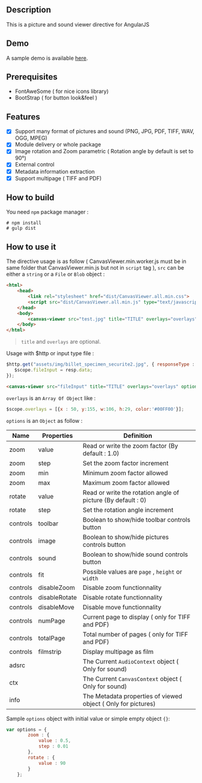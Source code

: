 ## Description

This is a picture and sound viewer directive for AngularJS

## Demo

A sample demo is available [here](http://fcrohas.github.io/angular-canvas-viewer).

## Prerequisites

* FontAweSome ( for nice icons library)
* BootStrap ( for button look&feel )

## Features

- [x]	Support many format of pictures and sound (PNG, JPG, PDF, TIFF, WAV, OGG, MPEG)
- [x]	Module delivery or whole package
- [x]	Image rotation and Zoom parametric ( Rotation angle by default is set to 90°)
- [x]	External control
- [x]	Metadata information extraction
- [x]	Support multipage ( TIFF and PDF)

## How to build

You need  `npm` package manager :

    # npm install
    # gulp dist

## How to use it

 The directive usage is as follow ( CanvasViewer.min.worker.js must be in same folder that CanvasViewer.min.js but not in `script` tag ), `src` can be either a `string` or a `File` or `Blob` object :

```html
<html>
	<head>
		<link rel="stylesheet" href="dist/CanvasViewer.all.min.css">
		<script src="dist/CanvasViewer.all.min.js" type="text/javascript" charset="utf-8"></script>	
	</head>
	<body>
		<canvas-viewer src="test.jpg" title="TITLE" overlays="overlays" options="options"></canvas-viewer>
	</body>
</html>
```
> `title` and `overlays` are optional.

Usage with $http or input type file :

```javascript
$http.get("assets/img/billet_specimen_securite2.jpg", { responseType : 'blob'}).then(function(resp) {
   $scope.fileInput = resp.data;
});
```

```html
<canvas-viewer src="fileInput" title="TITLE" overlays="overlays" options="options"></canvas-viewer>
```

`overlays` is an `Array Of Object`  like :

```javascript
$scope.overlays = [{x : 50, y:155, w:106, h:29, color:'#00FF00'}];
```

`options` is an `Object` as follow :

Name | Properties | Definition
---- | ---------- | ----------
zoom | value | Read or write the zoom factor (By default : 1.0)
zoom | step | Set the zoom factor increment
zoom | min | Minimum zoom factor allowed
zoom | max | Maximum zoom factor allowed
rotate | value | Read or write the rotation angle of picture (By default : 0)
rotate | step | Set the rotation angle increment
controls | toolbar | Boolean to show/hide toolbar controls button
controls | image | Boolean to show/hide pictures controls button
controls | sound | Boolean to show/hide sound controls button
controls | fit | Possible values are `page` , `height` or `width`
controls | disableZoom | Disable zoom functionnality
controls | disableRotate | Disable rotate functionnality
controls | disableMove | Disable move functionnality
controls | numPage | Current page to display ( only for TIFF and PDF)
controls | totalPage | Total number of pages ( only for TIFF and PDF)
controls | filmstrip | Display multipage as film
adsrc | | The Current `AudioContext` object ( Only for sound)
ctx | | The Current `CanvasContext` object ( Only for sound)
info | | The Metadata properties of viewed object ( Only for pictures)

Sample `options` object with initial value or simple empty object `{}`:

```javascript
var options = {
		zoom : {
			value : 0.5,
			step : 0.01
		},
		rotate : {
			value : 90
		}
	};
```
